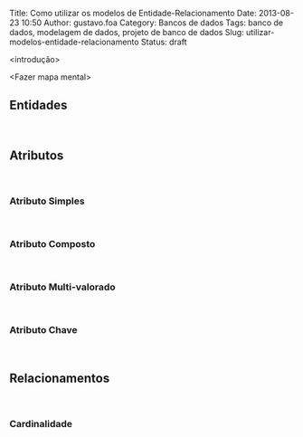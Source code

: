 Title: Como utilizar os modelos de Entidade-Relacionamento
Date: 2013-08-23 10:50
Author: gustavo.foa
Category: Bancos de dados
Tags: banco de dados, modelagem de dados, projeto de banco de dados
Slug: utilizar-modelos-entidade-relacionamento
Status: draft

&lt;introdução&gt;

&lt;Fazer mapa mental&gt;

Entidades
---------

 

Atributos
---------

 

### Atributo Simples

 

### Atributo Composto

 

### Atributo Multi-valorado

 

### Atributo Chave

 

Relacionamentos
---------------

 

### Cardinalidade

 
